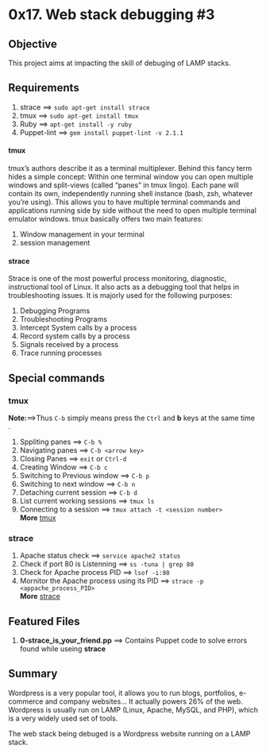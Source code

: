 # 0x17. Web stack debugging #3

## Objective
This project aims at impacting the skill of debuging of LAMP stacks.

## Requirements
1. strace ==> `sudo apt-get install strace`
2. tmux ==> `sudo apt-get install tmux`
3. Ruby ==> `apt-get install -y ruby`
4. Puppet-lint ==> `gem install puppet-lint -v 2.1.1`

#### tmux
tmux’s authors describe it as a terminal multiplexer. Behind this fancy term hides a simple concept: Within one terminal window you can open multiple windows and split-views (called “panes” in tmux lingo). Each pane will contain its own, independently running shell instance (bash, zsh, whatever you’re using). This allows you to have multiple terminal commands and applications running side by side without the need to open multiple terminal emulator windows.
tmux basically offers two main features:

1. Window management in your terminal
2. session management

#### strace
Strace is one of the most powerful process monitoring, diagnostic, instructional tool of Linux. It also acts as a debugging tool that helps in troubleshooting issues. It is majorly used for the following purposes:

1. Debugging Programs
2. Troubleshooting Programs
3. Intercept System calls by a process
4. Record system calls by a process
5. Signals received by a process
6. Trace running processes

## Special commands
### tmux
**Note:**==>Thus `C-b` simply means press the `Ctrl` and **b** keys at the same time  .
1. Sppliting panes ==> `C-b %`  
2. Navigating panes ==> `C-b <arrow key>`  
3. Closing Panes ==> `exit` or `Ctrl-d`  
4. Creating Window ==> `C-b c`  
5. Switching to Previous window ==> `C-b p`  
6. Switching to next window ==> `C-b n`  
7. Detaching current session ==> `C-b d`  
8. List current working sessions ==> `tmux ls`  
9. Connecting to a session ==> `tmux attach -t <session number>`  
**More** [tmux](https://www.hamvocke.com/blog/a-quick-and-easy-guide-to-tmux/)  

### strace
1. Apache status check ==> `service apache2 status`  
2. Check if port 80 is Listenning ==> `ss -tuna | grep 80`  
3. Check for Apache process PID ==> `lsof -i:80`  
4. Mornitor the Apache process using its PID ==> `strace -p <appache_process_PID>`  
**More** [strace](https://medium.com/@donjoedbest/how-i-resolved-an-http-500-error-with-tmux-and-strace-d429d46ebc79)

## Featured Files
1. **0-strace_is_your_friend.pp** ==> Contains Puppet code to solve errors found while useing **strace**

## Summary
Wordpress is a very popular tool, it allows you to run blogs, portfolios, e-commerce and company websites… It actually powers 26% of the web. Wordpress is usually run on LAMP (Linux, Apache, MySQL, and PHP), which is a very widely used set of tools.

The web stack being debuged is a Wordpress website running on a LAMP stack.
